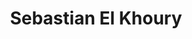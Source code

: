 ---
layout: portfolio
title: Sebastian El Khoury

profile-information:
  details:
    - BSc in Computer Science
    - 2nd-Year Student
    - University of St Andrews
    - Front End Developer Intern @ TechInterview.coach
  bottom-text:
    - "Aspiring Full Stack Developer with a passion for creating and developing anything CS!"  
    
social-media:
  - github: 
    icon: icons fab fa-github
    link: https://github.com/S-andres0694/S-andres0694
  - linkedin:
    icon: icons fab fa-linkedin-in
    link: https://www.linkedin.com/in/sebastian-el-khoury-seoane-234791303/
  - resume:
    icon: fa-solid fa-file-contract
    link: https://standardresume.co/r/SebastianElKhourySeoane

skills:
  - Responsive Web Design
  - HTML5
  - CSS3
  - Jekyll
  - JS
  - MySQL
  - Python
  - Java
  - Maven
  - Git
  
about-section:
  - Aspiring software developer currently pursuing a Bachelor's in Computer Science, with a focus on leveraging programming skills to craft innovative solutions.
  - Eager to gain hands-on experience with <strong class="font-bold"> React.js, Node.js, and Spring Boot, while enhancing expertise in Python, JavaScript, and Full Stack Development. </strong>
  - Strong problem-solving abilities with a proactive approach to learning and adapting, driven by a deep interest in emerging technologies and best practices in software development. 
  - Enthusiastic about contributing to dynamic projects, fostering a collaborative environment, and developing skills to address real-world challenges in technology.

professional-experience:
  - company: Tech Interview.Coach
    date: Jun 2024 - Present
    title: Front End Developer Intern
    description:
      - Participate in code reviews, debugging, and troubleshooting to resolve front-end issues efficiently.
      - Assist in designing and developing responsive web interfaces using HTML, CSS, and JavaScript, enhancing user experience across multiple devices.
      - Contribute to optimizing website performance and ensuring cross-browser compatibility.
  - company: University of St. Andrews
    date: Apr 2024 - Apr 2024
    title: Offer Holder Day Volunteer
    description:
      - Provided insights and shared personal experiences with parents and 30+ offer holders, contributing to a more informed decision-making process.
      - Delivered technical support for a Java coding activity to 30+ offer holders, enhancing their understanding of basic programming skills and improving their readiness for the course.

projects:
  - name: JSearch CLI Project
    image: ./assets/img/projects/command-line-interface.png
    description: Developed an CLI to efficiently organise 100+ job postings into a database. Automated the generation and emailing of Excel sheets, resulting in a monthly saving of over 20 hours of manual processing.
    used-skills:
        - Java
        - Maven
        - Hibernate
        - MySQL
    code-link: https://github.com/S-andres0694/LinkedinAPI-Project
  - name:  Personal Portfolio Website Template
    image: ./assets/img/projects/portfolio-image.png
    description: Developed a responsive personal portfolio template designed to highlight professional skills, projects, and achievements. Focused on creating a user-friendly and visually appealing design that adapts seamlessly across all devices. The design was inspired by Brittany Chiang's portfolio.
    used-skills:
        - Jekyll
        - Node.js
        - Tailwind CSS
        - HTML5
        - JS
    code-link: https://github.com/S-andres0694/Personal-Portfolio-Template

---